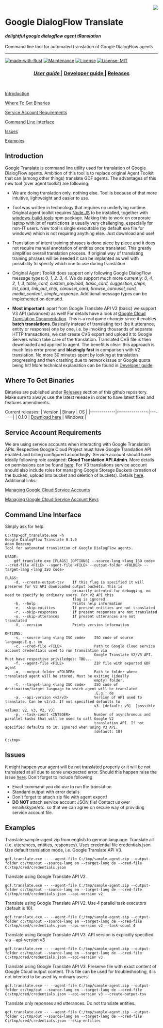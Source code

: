 <img src="./examples/docs/img/rust-logo.png" align="right" />

# Google DialogFlow Translate

#### *delightful google dialogflow agent tRanslation*

Command line tool for automated translation of Google DialogFlow agents

---
[![made-with-Rust](https://img.shields.io/badge/Made%20with-Rust-1f425f.svg)](https://www.rust-lang.org/)
[![Maintenance](https://img.shields.io/badge/Maintained%3F-yes-green.svg)](https://GitHub.com/jabber-tools/gdf_translate/graphs/commit-activity)
[![License](https://img.shields.io/badge/License-Apache%202.0-blue.svg)](https://github.com/jabber-tools/gdf_translate/blob/readme/LICENSE-APACHE)
[![License: MIT](https://img.shields.io/badge/License-MIT-yellow.svg)](https://github.com/jabber-tools/gdf_translate/blob/readme/LICENSE-MIT)

<div align="center">
  <h3>
    <a href="https://github.com/jabber-tools/gdf_translate/blob/readme/README.md">
      <i>User guide</i>
    </a>
    <span> | </span>
    <a href="https://github.com/jabber-tools/gdf_translate/blob/readme/README-devnotes.md">
      Developer guide
    </a>
    <span> | </span>
    <a href="https://github.com/jabber-tools/gdf_translate/releases">
      Releases
    </a>
  </h3>
</div>

<br/>

[Introduction](#introduction)

[Where To Get Binaries](#where-to-get-binaries)

[Service Account Requirements](#service-account-requirements)

[Command Line Interface](#command-line-interface)

[Issues](#issues)

[Examples](#examples)


## Introduction
Google Translate is command line utility used for translation of Google DialogFlow agents. Ambition of this tool is to replace original Agent Toolkit that can (among other things) translate GDF agents. The advantages of this new tool (over agent toolkit) are following:

*	We are doing translation only, nothing else. Tool is because of that more intuitive, lightweight and easier to use.
*	Tool was written in technology that requires no underlying runtime. Original agent toolkit requires [Node.JS](https://nodejs.org/en/) to be installed, together with [windows-build-tools](https://www.npmjs.com/package/windows-build-tools) npm package. Making this to work on corporate laptop with lot of restrictions is usually very challenging, especially for non-IT users. New tool is single executable (by default exe file for windows) which is not requiring anything else. Just download and use!
*	Translation of intent training phrases is done piece by piece and it does not require manual annotation of entities once translated. This greatly simplifies overall translation process. If original way of translating training phrases will be needed it can be implanted as well with possibility to specify which one to use during translation
* Original Agent Toolkit does support only following Google DialogFlow message types: <i>0, 1, 2, 3, 4</i>. We do support much more currently: <i>0, 4, 2, 1, 3, table_card, custom_payload, basic_card, suggestion_chips, list_card, link_out_chip, carousel_card, browse_carousel_card, media_content, simple_response</i>. Additional message types can be implemented on demand.

*	<b>Most important</b>: apart from Google Translate API V2 (basic) we support V3 API (advanced) as well! For details have a look at [Google Cloud Translation Documentation](https://cloud.google.com/translate/docs/editions). This is a real game changer since it enables <b>batch translations</b>. Basically instead of translating text (be it utterance, entity or response) one by one, i.e. by invoking thousands of separate HTTP transactions, we can create CVS export and upload it to Google Servers which take care of the translation. Translated CVS file is then downloaded and applied to agent. The benefit is clear: this approach is much less error prone and <b>blazingly fast</b> in comparison with V2 translation. No more 30 minutes spent by looking at translation progressing and then crashing due to network issue or Google quota being hit! More technical explanation can be found in [Developer guide](https://github.com/jabber-tools/gdf_translate/blob/readme/README-devnotes.md)


## Where To Get Binaries
Binaries are published under [Releases](https://github.com/jabber-tools/gdf_translate/releases) section of this github repository. Make sure to always use the latest release in order to have latest fixes and features amendments.

Current releases:
| Version     | Binary          | OS     |
|-------------|:---------------:|--------|
| 0.1.0       | [Download here](https://github.com/jabber-tools/gdf_translate/releases) | Windows |

## Service Account Requirements
We are using service accounts when interacting with Google Translation APIs. Respective Google Cloud Project must have Google Translation API enabled and billing configured accordingly. Service account should have ideally following role assigned: <b>Cloud Translation API Admin</b>. More details on permissions can be found [here](https://cloud.google.com/translate/docs/intro-to-v3#iam). For V3 translations service account should also include roles for managing Google Storage Buckets (creation of the bucked, upload into bucket and deletion of buckets). Details [here](https://cloud.google.com/storage/docs/access-control/iam-roles). Additional links:

[Managing Google Cloud Service Accounts](https://cloud.google.com/iam/docs/creating-managing-service-accounts)

[Managing Google Cloud Service Account Keys](https://cloud.google.com/iam/docs/creating-managing-service-account-keys)

## Command Line Interface
Simply ask for help:
```
C:\tmp>gdf_translate.exe -h
Google DialogFlow Translate 0.1.0
Adam Bezecny
Tool for automated translation of Google DialogFlow agents.

USAGE:
    gdf_translate.exe [FLAGS] [OPTIONS] --source-lang <lang ISO code> --cred-file <FILE> --agent-file <FILE> --output-folder <FOLDER> --target-lang <lang ISO code>

FLAGS:
    -d, --create-output-tsv    If this flag is specified it will preserve for V3 API downloaded output buckets. This is
                               primarily intented for debugging, no need to specify by ordinary users. For V2 API this
                               flag is ignored.
    -h, --help                 Prints help information
    -e, --skip-entities        If present entities are not translated
    -r, --skip-responses       If present responses are not translated
    -u, --skip-utterances      If present utterances are not translated
    -V, --version              Prints version information

OPTIONS:
    -s, --source-lang <lang ISO code>    ISO code of source language.E.g.: en
    -c, --cred-file <FILE>               Path to Google Cloud service account credentials used to run translation via
                                         Google Translate V2/V3 API. Must have respective priviledges: TBD...
    -f, --agent-file <FILE>              ZIP file with exported GDF agent
    -o, --output-folder <FOLDER>         Path to folder where translated agent will be stored. Must be exiting (ideally
                                         empty) folder.
    -t, --target-lang <lang ISO code>    ISO code of destination/target language to which agent will be translated
                                         .E.g.: de
    -a, --api-version <v2/v3>            Version of API used to translate. Can be v2/v3. If not specified defaults to
                                         v3. [default: v3]  [possible values: v2, v3, V2, V3]
    -p, --task-count <INTEGER>           Number of asynchronous and parallel tasks that will be used to call Google V2
                                         translation API. If not specified defaults to 10. Ignored when using V3 API.
                                         [default: 10]

C:\tmp>

```

## Issues
It might happen your agent will be not translated properly or it will be not translated at all due to some unexpected error. Should this happen raise the issue [here](https://github.com/jabber-tools/gdf_translate/issues). Don't forget to include following:
* Exact command you did use to run the translation
* Standard output with error details
* Don't forget to attach zip file with agent export!
* <b>DO NOT</b> attach service account JSON file! Contact us over email/skype/etc. so that we can agree on secure way of providing service account file.

## Examples

Translate sample-agent.zip from english to german language. Translate all (i.e. utterances, entities, responses). Uses credential file credentials.json. Use default translation mode, i.e. Google Translate API V3.
```
gdf.translate.exe -- --agent-file C:/tmp/sample-agent.zip --output-folder c:/tmp/out --source-lang en --target-lang de --cred-file C:/tmp/cred/credentials.json
```

Translate using Google Translate API V2.
```
gdf.translate.exe -- --agent-file C:/tmp/sample-agent.zip --output-folder c:/tmp/out --source-lang en --target-lang de --cred-file C:/tmp/cred/credentials.json --api-version v2
```

Translate using Google Translate API V2. Use 4 parallel task executors (default is 10).
```
gdf.translate.exe -- --agent-file C:/tmp/sample-agent.zip --output-folder c:/tmp/out --source-lang en --target-lang de --cred-file C:/tmp/cred/credentials.json --api-version v2 --task-count 4
```

Translate using Google Translate API V3. API version is explicitly specified via --api-version v3
```
gdf.translate.exe -- --agent-file C:/tmp/sample-agent.zip --output-folder c:/tmp/out --source-lang en --target-lang de --cred-file C:/tmp/cred/credentials.json --api-version v3
```

Translate using Google Translate API V3. Preserve file with exact content of Google Cloud output content. This file can be used for troubleshooting, it is not intented to be used by ordinary users.
```
gdf.translate.exe -- --agent-file C:/tmp/sample-agent.zip --output-folder c:/tmp/out --source-lang en --target-lang de --cred-file C:/tmp/cred/credentials.json --api-version v3 --create-output-tsv
```

Translate only reponses and utterances. Do not translate entities.
```
gdf.translate.exe -- --agent-file C:/tmp/sample-agent.zip --output-folder c:/tmp/out --source-lang en --target-lang de --cred-file C:/tmp/cred/credentials.json --skip-entities
```


